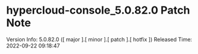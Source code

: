 # hypercloud-console_5.0.82.0 Patch Note

Version Info: 5.0.82.0 ([ major ].[ minor ].[ patch ].[ hotfix ])
Released Time: 2022-09-22 09:18:47


